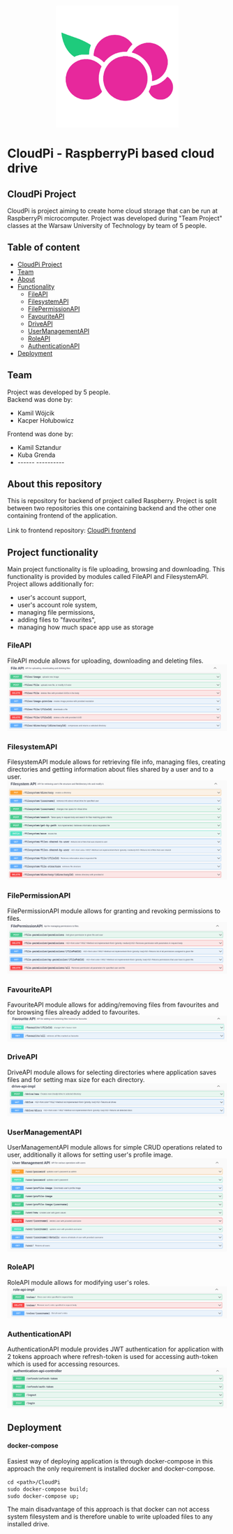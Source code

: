 <p align="center">
    <img src="readme/Logo.png" height="280" alt=""/>
</p>

# CloudPi - RaspberryPi based cloud drive
## CloudPi Project
CloudPi is project aiming to create home cloud storage that can be run at RaspberryPi
microcomputer. Project was developed during "Team Project" classes at the 
Warsaw University of Technology by team of 5 people.

## Table of content
- [CloudPi Project](#cloudpi-project)
- [Team](#team)
- [About](#about-this-repository)
- [Functionality](#project-functionality)
  - [FileAPI](#fileapi)
  - [FilesystemAPI](#filesystemapi)
  - [FilePermissionAPI](#filepermissionapi)
  - [FavouriteAPI](#favouriteapi)
  - [DriveAPI](#driveapi)
  - [UserManagementAPI](#usermanagementapi)
  - [RoleAPI](#roleapi)
  - [AuthenticationAPI](#authenticationapi)
- [Deployment](#deployment)

## Team
Project was developed by 5 people.  
Backend was done by:
- Kamil Wójcik
- Kacper Hołubowicz

Frontend was done by:
- Kamil Sztandur
- Kuba Grenda
- \------ ----------

## About this repository
This is repository for backend of project called Raspberry. 
Project is split between two repositories this one containing backend and the other one containing
frontend of the application.
<br/><br/>
Link to frontend repository: 
<a href="https://github.com/KamilSztandur/CloudPi-clients">
    CloudPi frontend
</a>

## Project functionality
Main project functionality is file uploading, browsing and downloading. 
This functionality is provided by modules called FileAPI and FilesystemAPI.
Project allows additionally for:
- user's account support,
- user's account role system,
- managing file permissions,
- adding files to "favourites",
- managing how much space app use as storage

### FileAPI
FileAPI module allows for uploading, downloading and deleting files.
![](readme/FileAPI.png)

### FilesystemAPI
FilesystemAPI module allows for retrieving file info, managing files,
creating directories and getting information about files shared by a user and to a user.
![](readme/FilesystemAPI.png)

### FilePermissionAPI
FilePermissionAPI module allows for granting 
and revoking permissions to files.
![](readme/FilePermissionAPI.png)

### FavouriteAPI
FavouriteAPI module allows for adding/removing files from favourites and for
browsing files already added to favourites.
![](readme/FavouriteAPI.png)

### DriveAPI
DriveAPI module allows for selecting directories where application saves
files and for setting max size for each directory.
![](readme/DriveAPI.png)

### UserManagementAPI
UserManagementAPI module allows for simple CRUD operations related to user,
additionally it allows for setting user's profile image.
![](readme/UserManagementAPI.png)

### RoleAPI
RoleAPI module allows for modifying user's roles.
![](readme/RoleAPI.png)


### AuthenticationAPI
AuthenticationAPI module provides JWT authentication for application with 
2 tokens approach where refresh-token is used for accessing auth-token which is 
used for accessing resources.
![](readme/AuthenticationAPI.png)


## Deployment
#### docker-compose
Easiest way of deploying application is through docker-compose
in this approach the only requirement is installed docker and docker-compose.
```
cd <path>/CloudPi
sudo docker-compose build;
sudo docker-compose up;
```
The main disadvantage of this approach is that docker can not access system
filesystem and is therefore unable to write uploaded files to any installed drive.
